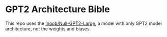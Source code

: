 # GPT2 Architecture Bible

This repo uses the [Inoob/Null-GPT2-Large](https://huggingface.co/Inoob/gpt2-large-architecture), a model with only GPT2 model architecture, not the weights and biases.
